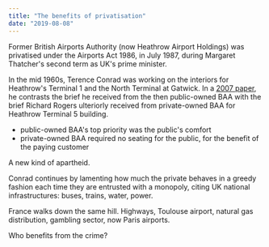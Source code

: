 ```yaml
---
title: "The benefits of privatisation"
date: "2019-08-08"
---
```


Former British Airports Authority (now Heathrow Airport Holdings) was privatised under the Airports Act 1986, in July 1987, during Margaret Thatcher's second term as UK's prime minister.

In the mid 1960s, Terence Conrad was working on the interiors for Heathrow's Terminal 1 and the North Terminal at Gatwick. In a [2007 paper](https://www.theguardian.com/commentisfree/2007/jun/15/aterminalcase), he contrasts the brief he received from the then public-owned BAA with the brief Richard Rogers ulteriorly received from private-owned BAA for Heathrow Terminal 5 building.

- public-owned BAA's top priority was the public's comfort
- private-owned BAA required no seating for the public, for the benefit of the paying customer

A new kind of apartheid.

Conrad continues by lamenting how much the private behaves in a greedy fashion each time they are entrusted with a monopoly, citing UK national infrastructures: buses, trains, water, power.

France walks down the same hill. Highways, Toulouse airport, natural gas distribution, gambling sector, now Paris airports.

Who benefits from the crime?

